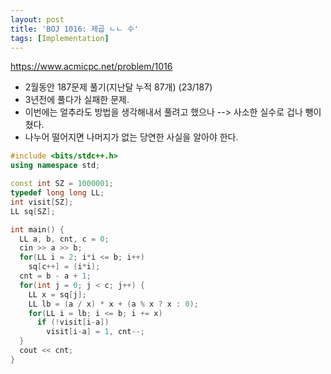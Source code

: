 ```yaml
---
layout: post
title: 'BOJ 1016: 제곱 ㄴㄴ 수'
tags: [Implementation]
---
```


<https://www.acmicpc.net/problem/1016>

- 2월동안 187문제 풀기(지난달 누적 87개) (23/187)
- 3년전에 풀다가 실패한 문제.
- 이번에는 얼추라도 방법을 생각해내서 풀려고 했으나 --> 사소한 실수로 겁나 뺑이쳤다.
- 나누어 떨어지면 나머지가 없는 당연한 사실을 알아야 한다.

```c++
#include <bits/stdc++.h>
using namespace std;

const int SZ = 1000001;
typedef long long LL;
int visit[SZ];
LL sq[SZ];

int main() {
  LL a, b, cnt, c = 0;
  cin >> a >> b;
  for(LL i = 2; i*i <= b; i++)
    sq[c++] = (i*i);
  cnt = b - a + 1;
  for(int j = 0; j < c; j++) {
    LL x = sq[j];
    LL lb = (a / x) * x + (a % x ? x : 0);
    for(LL i = lb; i <= b; i += x)
      if (!visit[i-a])
        visit[i-a] = 1, cnt--;
  }
  cout << cnt;
}
```